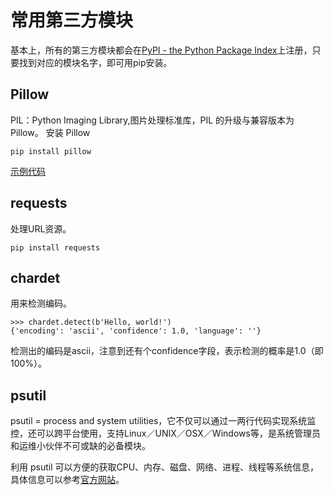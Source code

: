# 常用第三方模块

基本上，所有的第三方模块都会在[PyPI - the Python Package Index](https://pypi.python.org/)上注册，只要找到对应的模块名字，即可用pip安装。

## Pillow

PIL：Python Imaging Library,图片处理标准库，PIL 的升级与兼容版本为 Pillow。
安装 Pillow

```
pip install pillow
```

[示例代码](../Exercise/75.pillow.py)

## requests

处理URL资源。

```
pip install requests
```

## chardet

用来检测编码。

```
>>> chardet.detect(b'Hello, world!')
{'encoding': 'ascii', 'confidence': 1.0, 'language': ''}
```

检测出的编码是ascii，注意到还有个confidence字段，表示检测的概率是1.0（即100%）。

## psutil

psutil = process and system utilities，它不仅可以通过一两行代码实现系统监控，还可以跨平台使用，支持Linux／UNIX／OSX／Windows等，是系统管理员和运维小伙伴不可或缺的必备模块。

利用 psutil 可以方便的获取CPU、内存、磁盘、网络、进程、线程等系统信息，具体信息可以参考[官方网站](https://github.com/giampaolo/psutil)。

